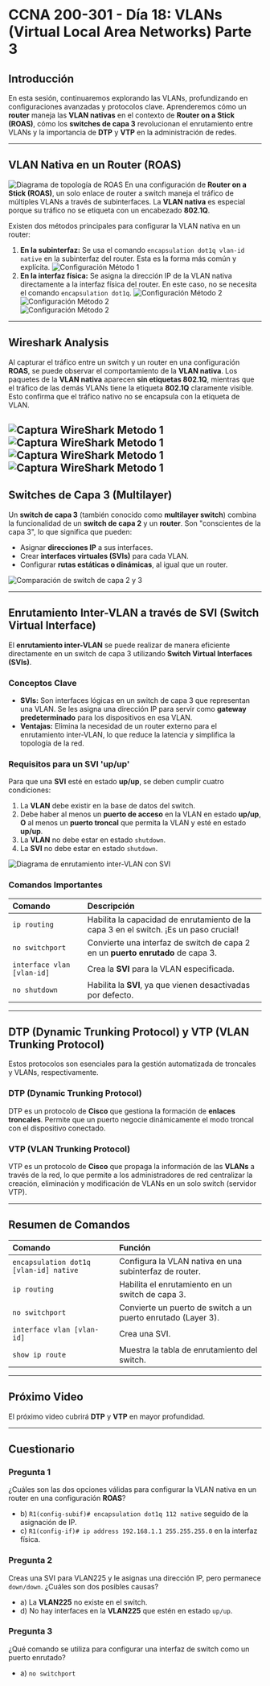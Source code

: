 # CCNA 200-301 - Día 18: VLANs (Virtual Local Area Networks) Parte 3

## Introducción

En esta sesión, continuaremos explorando las VLANs, profundizando en configuraciones avanzadas y protocolos clave. Aprenderemos cómo un **router** maneja las **VLAN nativas** en el contexto de **Router on a Stick (ROAS)**, cómo los **switches de capa 3** revolucionan el enrutamiento entre VLANs y la importancia de **DTP** y **VTP** en la administración de redes.

---

## VLAN Nativa en un Router (ROAS)
![Diagrama de topología de ROAS](images/dia18/roas-topology.png)
En una configuración de **Router on a Stick (ROAS)**, un solo enlace de router a switch maneja el tráfico de múltiples VLANs a través de subinterfaces. La **VLAN nativa** es especial porque su tráfico no se etiqueta con un encabezado **802.1Q**.

Existen dos métodos principales para configurar la VLAN nativa en un router:

1.  **En la subinterfaz:** Se usa el comando `encapsulation dot1q vlan-id native` en la subinterfaz del router. Esta es la forma más común y explícita.
![Configuración Método 1](images/dia18/native-vlan-metodo-1a.png)    
2.  **En la interfaz física:** Se asigna la dirección IP de la VLAN nativa directamente a la interfaz física del router. En este caso, no se necesita el comando `encapsulation dot1q`.
![Configuración Método 2](images/dia18/native-vlan-metodo-2a.png)    
![Configuración Método 2](images/dia18/native-vlan-metodo-2aa.png)    
![Configuración Método 2](images/dia18/native-vlan-metodo-2aaa.png)    

---

## Wireshark Analysis

Al capturar el tráfico entre un switch y un router en una configuración **ROAS**, se puede observar el comportamiento de la **VLAN nativa**. Los paquetes de la **VLAN nativa** aparecen **sin etiquetas 802.1Q**, mientras que el tráfico de las demás VLANs tiene la etiqueta **802.1Q** claramente visible. Esto confirma que el tráfico nativo no se encapsula con la etiqueta de VLAN.

![Captura WireShark Metodo 1](images/dia18/wireshark-metodo-1.png)
![Captura WireShark Metodo 1](images/dia18/wireshark-metodo-11.png)
![Captura WireShark Metodo 1](images/dia18/wireshark-metodo-111.png)
![Captura WireShark Metodo 1](images/dia18/wireshark-metodo-1111.png)
---

## Switches de Capa 3 (Multilayer)

Un **switch de capa 3** (también conocido como **multilayer switch**) combina la funcionalidad de un **switch de capa 2** y un **router**. Son "conscientes de la capa 3", lo que significa que pueden:

-   Asignar **direcciones IP** a sus interfaces.
-   Crear **interfaces virtuales (SVIs)** para cada VLAN.
-   Configurar **rutas estáticas o dinámicas**, al igual que un router.

![Comparación de switch de capa 2 y 3](images/dia18/layer2-vs-layer3-switch.png)

---

## Enrutamiento Inter-VLAN a través de SVI (Switch Virtual Interface)

El **enrutamiento inter-VLAN** se puede realizar de manera eficiente directamente en un switch de capa 3 utilizando **Switch Virtual Interfaces (SVIs)**.

### Conceptos Clave
-   **SVIs:** Son interfaces lógicas en un switch de capa 3 que representan una VLAN. Se les asigna una dirección IP para servir como **gateway predeterminado** para los dispositivos en esa VLAN.
-   **Ventajas:** Elimina la necesidad de un router externo para el enrutamiento inter-VLAN, lo que reduce la latencia y simplifica la topología de la red.

### Requisitos para un SVI 'up/up'
Para que una **SVI** esté en estado **up/up**, se deben cumplir cuatro condiciones:
1.  La **VLAN** debe existir en la base de datos del switch.
2.  Debe haber al menos un **puerto de acceso** en la VLAN en estado **up/up**, **O** al menos un **puerto troncal** que permita la VLAN y esté en estado **up/up**.
3.  La **VLAN** no debe estar en estado `shutdown`.
4.  La **SVI** no debe estar en estado `shutdown`.

![Diagrama de enrutamiento inter-VLAN con SVI](images/dia18/inter-vlan-routing-svi.png)

### Comandos Importantes
| Comando | Descripción |
| :--- | :--- |
| `ip routing` | Habilita la capacidad de enrutamiento de la capa 3 en el switch. ¡Es un paso crucial! |
| `no switchport` | Convierte una interfaz de switch de capa 2 en un **puerto enrutado** de capa 3. |
| `interface vlan [vlan-id]` | Crea la **SVI** para la VLAN especificada. |
| `no shutdown` | Habilita la **SVI**, ya que vienen desactivadas por defecto. |

---

## DTP (Dynamic Trunking Protocol) y VTP (VLAN Trunking Protocol)

Estos protocolos son esenciales para la gestión automatizada de troncales y VLANs, respectivamente.

### DTP (Dynamic Trunking Protocol)
DTP es un protocolo de **Cisco** que gestiona la formación de **enlaces troncales**. Permite que un puerto negocie dinámicamente el modo troncal con el dispositivo conectado.

### VTP (VLAN Trunking Protocol)
VTP es un protocolo de **Cisco** que propaga la información de las **VLANs** a través de la red, lo que permite a los administradores de red centralizar la creación, eliminación y modificación de VLANs en un solo switch (servidor VTP).

---

## Resumen de Comandos

| Comando | Función |
| :--- | :--- |
| `encapsulation dot1q [vlan-id] native` | Configura la VLAN nativa en una subinterfaz de router. |
| `ip routing` | Habilita el enrutamiento en un switch de capa 3. |
| `no switchport` | Convierte un puerto de switch a un puerto enrutado (Layer 3). |
| `interface vlan [vlan-id]` | Crea una SVI. |
| `show ip route` | Muestra la tabla de enrutamiento del switch. |

---

## Próximo Video

El próximo video cubrirá **DTP** y **VTP** en mayor profundidad.

---

## Cuestionario

### Pregunta 1
¿Cuáles son las dos opciones válidas para configurar la VLAN nativa en un router en una configuración **ROAS**?
-   b) `R1(config-subif)# encapsulation dot1q 112 native` seguido de la asignación de IP.
-   c) `R1(config-if)# ip address 192.168.1.1 255.255.255.0` en la interfaz física.

### Pregunta 2
Creas una SVI para VLAN225 y le asignas una dirección IP, pero permanece `down/down`. ¿Cuáles son dos posibles causas?
-   a) La **VLAN225** no existe en el switch.
-   d) No hay interfaces en la **VLAN225** que estén en estado `up/up`.

### Pregunta 3
¿Qué comando se utiliza para configurar una interfaz de switch como un puerto enrutado?
-   a) `no switchport`